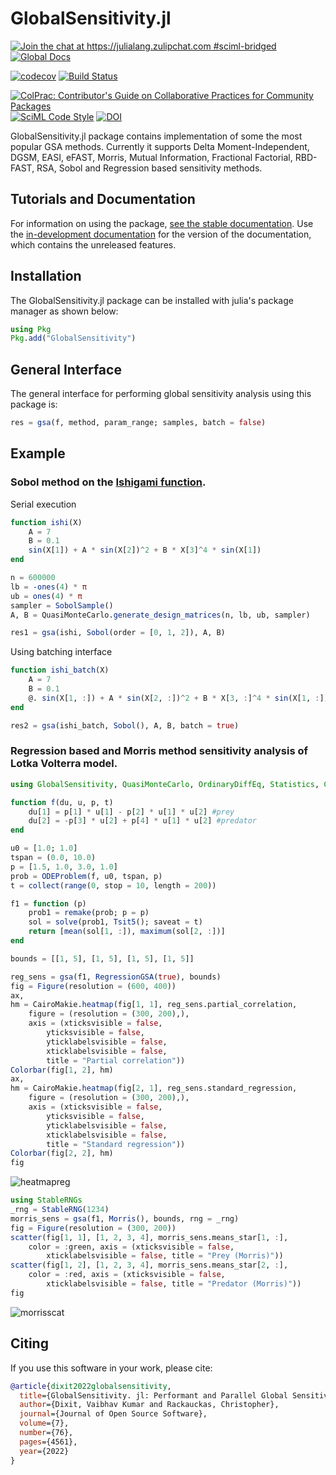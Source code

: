 # GlobalSensitivity.jl

[![Join the chat at https://julialang.zulipchat.com #sciml-bridged](https://img.shields.io/static/v1?label=Zulip&message=chat&color=9558b2&labelColor=389826)](https://julialang.zulipchat.com/#narrow/stream/279055-sciml-bridged)
[![Global Docs](https://img.shields.io/badge/docs-SciML-blue.svg)](https://docs.sciml.ai/GlobalSensitivity/stable/)

[![codecov](https://codecov.io/gh/SciML/GlobalSensitivity.jl/branch/master/graph/badge.svg)](https://codecov.io/gh/SciML/GlobalSensitivity.jl)
[![Build Status](https://github.com/SciML/GlobalSensitivity.jl/workflows/CI/badge.svg)](https://github.com/SciML/GlobalSensitivity.jl/actions?query=workflow%3ACI)

[![ColPrac: Contributor's Guide on Collaborative Practices for Community Packages](https://img.shields.io/badge/ColPrac-Contributor%27s%20Guide-blueviolet)](https://github.com/SciML/ColPrac)
[![SciML Code Style](https://img.shields.io/static/v1?label=code%20style&message=SciML&color=9558b2&labelColor=389826)](https://github.com/SciML/SciMLStyle)
[![DOI](https://joss.theoj.org/papers/10.21105/joss.04561/status.svg)](https://doi.org/10.21105/joss.04561)

GlobalSensitivity.jl package contains implementation of some the most popular GSA methods. Currently it supports Delta Moment-Independent, DGSM, EASI, eFAST, Morris, Mutual Information, Fractional Factorial, RBD-FAST, RSA, Sobol and Regression based sensitivity methods.

## Tutorials and Documentation

For information on using the package,
[see the stable documentation](https://docs.sciml.ai/GlobalSensitivity/stable/). Use the
[in-development documentation](https://docs.sciml.ai/GlobalSensitivity/dev/) for the version of
the documentation, which contains the unreleased features.

## Installation

The GlobalSensitivity.jl package can be installed with julia's package manager as shown below:

```julia
using Pkg
Pkg.add("GlobalSensitivity")
```

## General Interface

The general interface for performing global sensitivity analysis using this package is:

```julia
res = gsa(f, method, param_range; samples, batch = false)
```

## Example

### Sobol method on the [Ishigami function](https://www.sfu.ca/%7Essurjano/ishigami.html).

Serial execution

```julia
function ishi(X)
    A = 7
    B = 0.1
    sin(X[1]) + A * sin(X[2])^2 + B * X[3]^4 * sin(X[1])
end

n = 600000
lb = -ones(4) * π
ub = ones(4) * π
sampler = SobolSample()
A, B = QuasiMonteCarlo.generate_design_matrices(n, lb, ub, sampler)

res1 = gsa(ishi, Sobol(order = [0, 1, 2]), A, B)
```

Using batching interface

```julia
function ishi_batch(X)
    A = 7
    B = 0.1
    @. sin(X[1, :]) + A * sin(X[2, :])^2 + B * X[3, :]^4 * sin(X[1, :])
end

res2 = gsa(ishi_batch, Sobol(), A, B, batch = true)
```

### Regression based and Morris method sensitivity analysis of Lotka Volterra model.

```julia
using GlobalSensitivity, QuasiMonteCarlo, OrdinaryDiffEq, Statistics, CairoMakie

function f(du, u, p, t)
    du[1] = p[1] * u[1] - p[2] * u[1] * u[2] #prey
    du[2] = -p[3] * u[2] + p[4] * u[1] * u[2] #predator
end

u0 = [1.0; 1.0]
tspan = (0.0, 10.0)
p = [1.5, 1.0, 3.0, 1.0]
prob = ODEProblem(f, u0, tspan, p)
t = collect(range(0, stop = 10, length = 200))

f1 = function (p)
    prob1 = remake(prob; p = p)
    sol = solve(prob1, Tsit5(); saveat = t)
    return [mean(sol[1, :]), maximum(sol[2, :])]
end

bounds = [[1, 5], [1, 5], [1, 5], [1, 5]]

reg_sens = gsa(f1, RegressionGSA(true), bounds)
fig = Figure(resolution = (600, 400))
ax,
hm = CairoMakie.heatmap(fig[1, 1], reg_sens.partial_correlation,
    figure = (resolution = (300, 200),),
    axis = (xticksvisible = false,
        yticksvisible = false,
        yticklabelsvisible = false,
        xticklabelsvisible = false,
        title = "Partial correlation"))
Colorbar(fig[1, 2], hm)
ax,
hm = CairoMakie.heatmap(fig[2, 1], reg_sens.standard_regression,
    figure = (resolution = (300, 200),),
    axis = (xticksvisible = false,
        yticksvisible = false,
        yticklabelsvisible = false,
        xticklabelsvisible = false,
        title = "Standard regression"))
Colorbar(fig[2, 2], hm)
fig
```

![heatmapreg](https://user-images.githubusercontent.com/23134958/127019339-607b8d0b-6c38-4a18-b62e-e3ea0ae40941.png)

```julia
using StableRNGs
_rng = StableRNG(1234)
morris_sens = gsa(f1, Morris(), bounds, rng = _rng)
fig = Figure(resolution = (300, 200))
scatter(fig[1, 1], [1, 2, 3, 4], morris_sens.means_star[1, :],
    color = :green, axis = (xticksvisible = false,
        xticklabelsvisible = false, title = "Prey (Morris)"))
scatter(fig[1, 2], [1, 2, 3, 4], morris_sens.means_star[2, :],
    color = :red, axis = (xticksvisible = false,
        xticklabelsvisible = false, title = "Predator (Morris)"))
fig
```

![morrisscat](https://user-images.githubusercontent.com/23134958/127019346-2b5548c5-f4ec-4547-9f8f-af3e4b4c317c.png)

## Citing

If you use this software in your work, please cite:

```bib
@article{dixit2022globalsensitivity,
  title={GlobalSensitivity. jl: Performant and Parallel Global Sensitivity Analysis with Julia},
  author={Dixit, Vaibhav Kumar and Rackauckas, Christopher},
  journal={Journal of Open Source Software},
  volume={7},
  number={76},
  pages={4561},
  year={2022}
}
```

